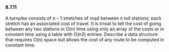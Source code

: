 #### 8.7.11

A turnpike consists of n – 1 stretches of road between n toll stations; each stretch has an associated cost of travel. It is trivial to tell the cost of going between any two stations in O(n) time using only an array of the costs or in constant time using a table with O(n2) entries. Describe a data structure that requires O(n) space but allows the cost of any route to be computed in constant time.